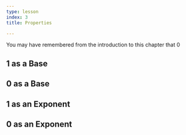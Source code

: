 ```yaml
---
type: lesson
index: 3
title: Properties

---
```


You may have remembered from the introduction to this chapter that $0$

## $1$ as a Base

## $0$ as a Base

## $1$ as an Exponent

## $0$ as an Exponent





<!--stackedit_data:
eyJoaXN0b3J5IjpbLTE4MzcyNjIxMTBdfQ==
-->
